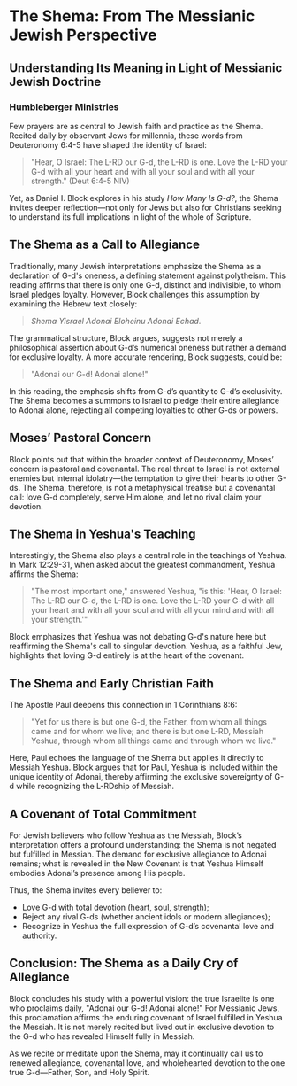 # The Shema: From The Messianic Jewish Perspective

## Understanding Its Meaning in Light of Messianic Jewish Doctrine

### Humbleberger Ministries

Few prayers are as central to Jewish faith and practice as the Shema. Recited daily by observant Jews for millennia, these words from Deuteronomy 6:4-5 have shaped the identity of Israel:

> "Hear, O Israel: The L-RD our G-d, the L-RD is one. Love the L-RD your G-d with all your heart and with all your soul and with all your strength." (Deut 6:4-5 NIV)

Yet, as Daniel I. Block explores in his study _How Many Is G-d?_, the Shema invites deeper reflection—not only for Jews but also for Christians seeking to understand its full implications in light of the whole of Scripture.

## The Shema as a Call to Allegiance

Traditionally, many Jewish interpretations emphasize the Shema as a declaration of G-d's oneness, a defining statement against polytheism. This reading affirms that there is only one G-d, distinct and indivisible, to whom Israel pledges loyalty. However, Block challenges this assumption by examining the Hebrew text closely:

> _Shema Yisrael Adonai Eloheinu Adonai Echad_.

The grammatical structure, Block argues, suggests not merely a philosophical assertion about G-d’s numerical oneness but rather a demand for exclusive loyalty. A more accurate rendering, Block suggests, could be:

> "Adonai our G-d! Adonai alone!"

In this reading, the emphasis shifts from G-d’s quantity to G-d’s exclusivity. The Shema becomes a summons to Israel to pledge their entire allegiance to Adonai alone, rejecting all competing loyalties to other G-ds or powers.

## Moses’ Pastoral Concern

Block points out that within the broader context of Deuteronomy, Moses’ concern is pastoral and covenantal. The real threat to Israel is not external enemies but internal idolatry—the temptation to give their hearts to other G-ds. The Shema, therefore, is not a metaphysical treatise but a covenantal call: love G-d completely, serve Him alone, and let no rival claim your devotion.

## The Shema in Yeshua's Teaching

Interestingly, the Shema also plays a central role in the teachings of Yeshua. In Mark 12:29-31, when asked about the greatest commandment, Yeshua affirms the Shema:

> "The most important one," answered Yeshua, "is this: 'Hear, O Israel: The L-RD our G-d, the L-RD is one. Love the L-RD your G-d with all your heart and with all your soul and with all your mind and with all your strength.'"

Block emphasizes that Yeshua was not debating G-d's nature here but reaffirming the Shema's call to singular devotion. Yeshua, as a faithful Jew, highlights that loving G-d entirely is at the heart of the covenant.

## The Shema and Early Christian Faith

The Apostle Paul deepens this connection in 1 Corinthians 8:6:

> "Yet for us there is but one G-d, the Father, from whom all things came and for whom we live; and there is but one L-RD, Messiah Yeshua, through whom all things came and through whom we live."

Here, Paul echoes the language of the Shema but applies it directly to Messiah Yeshua. Block argues that for Paul, Yeshua is included within the unique identity of Adonai, thereby affirming the exclusive sovereignty of G-d while recognizing the L-RDship of Messiah.

## A Covenant of Total Commitment

For Jewish believers who follow Yeshua as the Messiah, Block’s interpretation offers a profound understanding: the Shema is not negated but fulfilled in Messiah. The demand for exclusive allegiance to Adonai remains; what is revealed in the New Covenant is that Yeshua Himself embodies Adonai’s presence among His people.

Thus, the Shema invites every believer to:

- Love G-d with total devotion (heart, soul, strength);
- Reject any rival G-ds (whether ancient idols or modern allegiances);
- Recognize in Yeshua the full expression of G-d’s covenantal love and authority.

## Conclusion: The Shema as a Daily Cry of Allegiance

Block concludes his study with a powerful vision: the true Israelite is one who proclaims daily, "Adonai our G-d! Adonai alone!" For Messianic Jews, this proclamation affirms the enduring covenant of Israel fulfilled in Yeshua the Messiah. It is not merely recited but lived out in exclusive devotion to the G-d who has revealed Himself fully in Messiah.

As we recite or meditate upon the Shema, may it continually call us to renewed allegiance, covenantal love, and wholehearted devotion to the one true G-d—Father, Son, and Holy Spirit.
